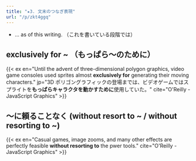 ```yaml
---
title: "★3. 文末のつなぎ表現"
url: "/p/zkt4ggq"
---
```


- ... as of this writing. （これを書いている段階では）

exclusively for ~ （もっぱら～のために）
----
{{< ex en="Until the advent of three-dimensional polygon graphics, video game consoles used sprites almost **exclusively for** generating their moving characters." jp="3D ポリゴングラフィックの登場までは、ビデオゲームではスプライトを**もっぱらキャラクタを動かすために**使用していた。" cite="O'Reilly - JavaScript Graphics" >}}


～に頼ることなく (without resort to ~ / without resorting to ~)
----

{{< ex en="Casual games, image zooms, and many other effects are perfectly feasible **without resorting to** the pwer tools." cite="O'Reilly - JavaScript Graphics" >}}
